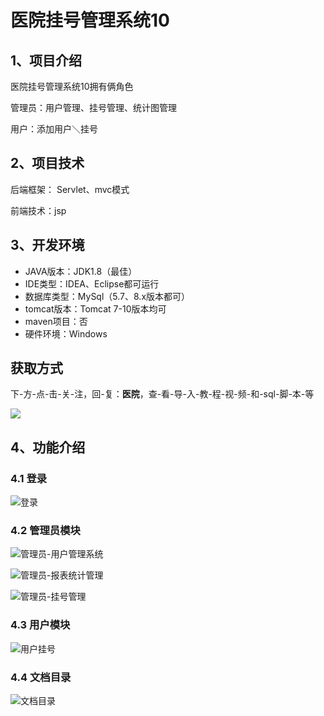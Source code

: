 # 医院挂号管理系统10



## 1、项目介绍

医院挂号管理系统10拥有俩角色

管理员：用户管理、挂号管理、统计图管理

用户：添加用户＼挂号

## 2、项目技术

后端框架： Servlet、mvc模式

前端技术：jsp

## 3、开发环境

- JAVA版本：JDK1.8（最佳）
- IDE类型：IDEA、Eclipse都可运行
- 数据库类型：MySql（5.7、8.x版本都可） 
- tomcat版本：Tomcat 7-10版本均可
- maven项目：否
- 硬件环境：Windows
## 获取方式
下-方-点-击-关-注，回-复：**医院**，查-看-导-入-教-程-视-频-和-sql-脚-本-等

 ![](https://www.codeshop.fun/Typora-Images/202205281253739.png)

## 4、功能介绍

### 4.1 登录

![登录](https://www.codeshop.fun/Typora-Images/202402111042132.jpg)

### 4.2 管理员模块

![管理员-用户管理系统](https://www.codeshop.fun/Typora-Images/202402111042874.jpg)

![管理员-报表统计管理](https://www.codeshop.fun/Typora-Images/202402111042864.jpg)

![管理员-挂号管理](https://www.codeshop.fun/Typora-Images/202402111042898.jpg)

### 4.3 用户模块

![用户挂号](https://www.codeshop.fun/Typora-Images/202402111042566.jpg)

### 4.4 文档目录

![文档目录](https://www.codeshop.fun/Typora-Images/202402111041074.jpg)






